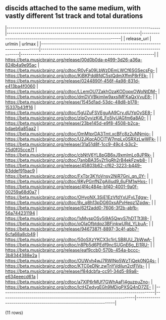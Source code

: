 ## discids attached to the same medium, with vastly different 1st track and total durations

|-----------------------------------------------------------------------------|-------------------------------------------------------------------|-------------------------------------------------------------------|
|                                 release_url                                 |                              urlmin                               |                              urlmax                               |
|-----------------------------------------------------------------------------|-------------------------------------------------------------------|-------------------------------------------------------------------|
| <https://beta.musicbrainz.org/release/00d0b0da-e499-3d26-a36a-824b4a9e95ac> | <https://beta.musicbrainz.org/cdtoc/R0yFa09LbWzDEmLWCf6SGSecsFg-> | <https://beta.musicbrainz.org/cdtoc/KiBKPdd8fdC5stQdmXffmP8rFEk-> |
| <https://beta.musicbrainz.org/release/0244890f-456f-4a98-831d-e413ba4f0060> | <https://beta.musicbrainz.org/cdtoc/LLemOU7ZakhOzaKODopxOWoNtDM-> | <https://beta.musicbrainz.org/cdtoc/dmDVVBkjmIw9axslMFKaQxVvuE8-> |
| <https://beta.musicbrainz.org/release/1545d1ad-53dc-48d8-b178-15337b43ff16> | <https://beta.musicbrainz.org/cdtoc/5gUZuFSVEguAA9Cry.dUYpOySE8-> | <https://beta.musicbrainz.org/cdtoc/zIpOvvizKj6_Fo5IyUAGfm6a8A0-> |
| <https://beta.musicbrainz.org/release/23be145d-e9f8-4508-b2ca-bdaeb6a85aa2> | <https://beta.musicbrainz.org/cdtoc/0mMtprDA3Tmt.xcBFc8z2uNNmjo-> | <https://beta.musicbrainz.org/cdtoc/U2JKqcAOCITW7mpLx0SRXzLwWFk-> |
| <https://beta.musicbrainz.org/release/31a51d8f-1cc9-49c4-b3c2-25d0f05cce7f> | <https://beta.musicbrainz.org/cdtoc/cbNtV6YL8pGB6xJ9xmImLo9JPRk-> | <https://beta.musicbrainz.org/cdtoc/7anbBA35vZt1igRh2rB4ekFzwb8-> |
| <https://beta.musicbrainz.org/release/45803b62-cf62-3223-b449-83ddef91bac9> | <https://beta.musicbrainz.org/cdtoc/FxTbr3KYoVnsy2NjR7Gnj_qn_0Y-> | <https://beta.musicbrainz.org/cdtoc/8KyPGnfNZgAiIiud9_6uFM1wHxs-> |
| <https://beta.musicbrainz.org/release/4f4c484e-bf40-4001-9a0f-00259a68d0a7> | <https://beta.musicbrainz.org/cdtoc/OHyoNX.3SjE1EzVfdYxUFvLTdgw-> | <https://beta.musicbrainz.org/cdtoc/8v_q8h13pDG60xsAPvHeqz1Zpdw-> |
| <https://beta.musicbrainz.org/release/62f2add0-7606-3f2b-abfb-56a744231194> | <https://beta.musicbrainz.org/cdtoc/1sMyspOSv5i9A5QwvS7hDTTt3I8-> | <https://beta.musicbrainz.org/cdtoc/qOIaOfbtdqz3BFinkwURd_YLbuA-> |
| <https://beta.musicbrainz.org/release/9467387f-8897-3c4f-abb7-6cfa68a8cb49> | <https://beta.musicbrainz.org/cdtoc/50oSXzYKCX3c1irLSB8UU_ZbWwA-> | <https://beta.musicbrainz.org/cdtoc/n8Pb5d6PEdf9ncSUGnE6g_El1RU-> |
| <https://beta.musicbrainz.org/release/eaf9ccb0-570b-454a-bccc-3b8344388e2a> | <https://beta.musicbrainz.org/cdtoc/OUWvh4wJ7RWlNp5WzTjQek0NG4s-> | <https://beta.musicbrainz.org/cdtoc/KTC0eDNr.zwTnYVdilun2ctFIVs-> |
| <https://beta.musicbrainz.org/release/f84dcbfa-cc91-34d5-89a8-e634eeecd61a> | <https://beta.musicbrainz.org/cdtoc/a7XlP6rMUf7GWhAaFl4guzpuZno-> | <https://beta.musicbrainz.org/cdtoc/lctHZedygEGh9MDigPXSQ4nD7ZE-> |
|-----------------------------------------------------------------------------|-------------------------------------------------------------------|-------------------------------------------------------------------|

(11 rows)

